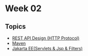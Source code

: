 # Week 02

## Topics
- [REST API Design (HTTP Protocol)](./REST%20API%20Design(HTTP)#readme)
- [Maven](./Maven#readme)
- [Jakarta EE(Servlets & Jsp & Filters)](./Jakarta%20EE#readme)
